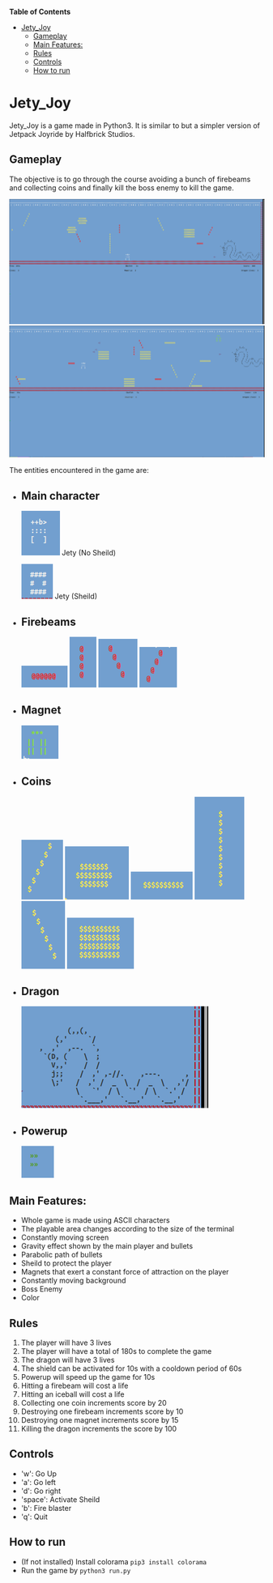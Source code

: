 **Table of Contents**
- [Jety_Joy](#jety_joy)
  - [Gameplay](#gameplay)
  - [Main Features:](#main-features)
  - [Rules](#rules)
  - [Controls](#controls)
  - [How to run](#how-to-run)

# Jety_Joy

Jety_Joy is a game made in Python3. It is similar to but a simpler version of Jetpack Joyride by Halfbrick Studios. 

## Gameplay

The objective is to go through the course avoiding a bunch of firebeams and collecting coins and finally kill the boss enemy to kill the game.

![Game_0](Screenshot/game_0.png)
![Game_1](Screenshot/game_1.png)

The entities encountered in the game are:

- ## Main character
  ![Jety_unsheilded](Screenshot/jety.png)  Jety (No Sheild)

  ![Jety_sheilded](Screenshot/jety_sheild.png)
  Jety (Sheild)

- ## Firebeams
  ![Firebeam_0](Screenshot/firebeam_0.png)
  ![Firebeam_1](Screenshot/firebeam_1.png)
  ![Firebeam_2](Screenshot/firebeam_2.png)
  ![Firebeam_3](Screenshot/firebeam_3.png)

- ## Magnet
  ![Magnet](Screenshot/magnet.png)

- ## Coins
  ![Coins_0](Screenshot/coins_0.png)
  ![Coins_1](Screenshot/coins_1.png)
  ![Coins_2](Screenshot/coins_2.png)
  ![Coins_3](Screenshot/coins_3.png)
  ![Coins_4](Screenshot/coins_4.png)
  ![Coins_5](Screenshot/coins_5.png)

- ## Dragon
  ![Dragon](Screenshot/dragon.png)

- ## Powerup
  ![Powerup](Screenshot/powerup.png)
  
## Main Features:

- Whole game is made using ASCII characters
- The playable area changes according to the size of the terminal
- Constantly moving screen 
- Gravity effect shown by the main player and bullets
- Parabolic path of bullets
- Sheild to protect the player
- Magnets that exert a constant force of attraction on the player
- Constantly moving background
- Boss Enemy
- Color  

## Rules

1. The player will have 3 lives
2. The player will have a total of 180s to complete the game
3. The dragon will have 3 lives
4. The shield can be activated for 10s with a cooldown period of 60s
5. Powerup will speed up the game for 10s
6. Hitting a firebeam will cost a life
7. Hitting an iceball will cost a life
8. Collecting one coin increments score by 20
9. Destroying one firebeam increments score by 10
10. Destroying one magnet increments score by 15
11. Killing the dragon increments the score by 100

## Controls

- 'w': Go Up
- 'a': Go left
- 'd': Go right
- 'space': Activate Sheild
- 'b': Fire blaster
- 'q': Quit

## How to run

- (If not installed) Install colorama `pip3 install colorama`
- Run the game by `python3 run.py`
